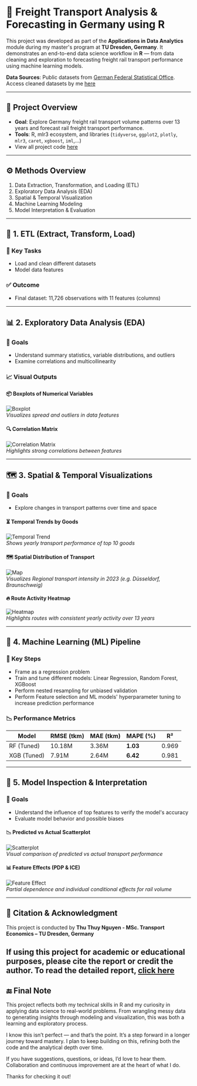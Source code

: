 # 🚆 Freight Transport Analysis & Forecasting in Germany using R

This project was developed as part of the **Applications in Data Analytics** module during my master's program at **TU Dresden, Germany**. 
It demonstrates an end-to-end data science workflow in **R** — from data cleaning and exploration to forecasting freight rail transport performance using machine learning models.

**Data Sources**: Public datasets from [German Federal Statistical Office](https://www.destatis.de/DE/Home/_inhalt.html). Access cleaned datasets by me [here](data)

---

## 📌 Project Overview

- **Goal**: Explore Germany freight rail transport volume patterns over 13 years and forecast rail freight transport performance.
- **Tools**: R, mlr3 ecosystem, and libraries (`tidyverse`, `ggplot2`, `plotly`, `mlr3`, `caret`, `xgboost`, `iml`,...)
- View all project code [here](Project_code_2608.R)
---

## ⚙️ Methods Overview

1. Data Extraction, Transformation, and Loading (ETL)
2. Exploratory Data Analysis (EDA)
3. Spatial & Temporal Visualization
4. Machine Learning Modeling
5. Model Interpretation & Evaluation

---

## 📁 1. ETL (Extract, Transform, Load)
### 🎯 Key Tasks
- Load and clean different datasets
- Model data features

### ✅ Outcome
- Final dataset: 11,726 observations with 11 features (columns)
---

## 📊 2. Exploratory Data Analysis (EDA)
### 🎯 Goals
- Understand summary statistics, variable distributions, and outliers  
- Examine correlations and multicollinearity  

### 📈 Visual Outputs

#### 📦 Boxplots of Numerical Variables  
![Boxplot](visualization/boxplot.png)  
*Visualizes spread and outliers in data features*

#### 🔍 Correlation Matrix  
![Correlation Matrix](visualization/correlation_matrix.png)  
*Highlights strong correlations between features*

---

## 🗺️ 3. Spatial & Temporal Visualizations
### 🎯 Goals
- Explore changes in transport patterns over time and space  

#### ⏳ Temporal Trends by Goods  
![Temporal Trend](visualization/temporal_change.png)  
*Shows yearly transport performance of top 10 goods*

#### 🗺️ Spatial Distribution of Transport  
![Map](visualization/map_graph.png)  
*Visualizes Regional transport intensity in 2023 (e.g. Düsseldorf, Braunschweig)*

#### 🔥 Route Activity Heatmap  
![Heatmap](visualization/heatmap.png)  
*Highlights routes with consistent yearly activity over 13 years*

---

## 🤖 4. Machine Learning (ML) Pipeline
### 🎯 Key Steps
- Frame as a regression problem
- Train and tune different models: Linear Regression, Random Forest, XGBoost
- Perform nested resampling for unbiased validation
- Perform Feature selection and ML models' hyperparameter tuning to increase prediction performance

### 📉 Performance Metrics

| Model        | RMSE (tkm) | MAE (tkm) | MAPE (%) | R²     |
|--------------|------------|-----------|----------|--------|
| RF (Tuned)   | 10.18M     | 3.36M     | **1.03** | 0.969  |
| XGB (Tuned)  | 7.91M      | 2.64M     | **6.42** | 0.981  |

---

## 🧠 5. Model Inspection & Interpretation

### 🎯 Goals
- Understand the influence of top features to verify the model's accuracy 
- Evaluate model behavior and possible biases  

#### 📉 Predicted vs Actual Scatterplot  
![Scatterplot](visualization/scatter_plot.png)  
*Visual comparison of predicted vs actual transport performance*

#### 📊 Feature Effects (PDP & ICE)  
![Feature Effect](visualization/feature_effect.png)  
*Partial dependence and individual conditional effects for rail volume*

---

## 📖 Citation & Acknowledgment

This project is conducted by **Thu Thuy Nguyen - MSc. Transport Economics – TU Dresden, Germany**

If using this project for academic or educational purposes, please cite the report or credit the author.
To read the detailed report, [click here](Detailed_analysis_Report.pdf)
---
## 🔚 Final Note
This project reflects both my technical skills in R and my curiosity in applying data science to real-world problems. From wrangling messy data to generating insights through modeling and visualization, this was both a learning and exploratory process.

I know this isn’t perfect — and that’s the point. It’s a step forward in a longer journey toward mastery. I plan to keep building on this, refining both the code and the analytical depth over time.

If you have suggestions, questions, or ideas, I’d love to hear them. Collaboration and continuous improvement are at the heart of what I do.

Thanks for checking it out!
